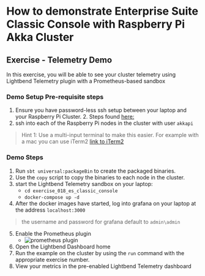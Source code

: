 # How to demonstrate Enterprise Suite Classic Console with Raspberry Pi Akka Cluster

## Exercise - Telemetry Demo
In this exercise, you will be able to see your cluster telemetry using Lightbend Telemetry plugin
with a Prometheus-based sandbox

### Demo Setup Pre-requisite steps

1. Ensure you have password-less ssh setup between your laptop and your Raspberry Pi Cluster. 
	2. Steps found [here:](https://github.com/lightbend/Pi-Akka-Cluster/blob/master/Hypriot-OS-Customisation-Instructions.md#configure-password-less-login-1)
2. ssh into each of the Raspberry Pi nodes in the cluster with user `akkapi`
> Hint 1: Use a multi-input terminal to make this easier. For example with a mac you can use iTerm2 [link to iTerm2](https://www.iterm2.com)
 
### Demo Steps
1. Run `sbt universal:packageBin` to create the packaged binaries.
2. Use the `copy` script to copy the binaries to each node in the cluster.
3. start the Lightbend Telemetry sandbox on your laptop: 
    * `cd exercise_018_es_classic_console`
	* `docker-compose up -d`
4. After the docker images have started, log into grafana on your laptop at the address `localhost:3000`
> the username and password for grafana default to `admin\admin`
5. Enable the Prometheus plugin
    * ![prometheus plugin](../docs/images/prometheus-plugin-enable.png)
6. Open the Lightbend Dashboard home
5. Run the example on the cluster by using the `run` command with the appropriate exercise number.
6. View your metrics in the pre-enabled Lightbend Telemetry dashboard